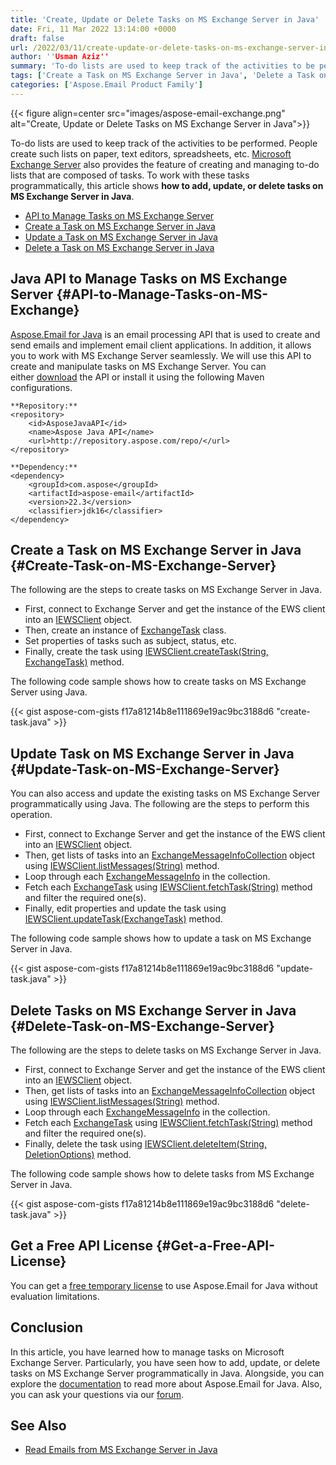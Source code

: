 ```yaml
---
title: 'Create, Update or Delete Tasks on MS Exchange Server in Java'
date: Fri, 11 Mar 2022 13:14:00 +0000
draft: false
url: /2022/03/11/create-update-or-delete-tasks-on-ms-exchange-server-in-java/
author: ''Usman Aziz''
summary: 'To-do lists are used to keep track of the activities to be performed. People create such lists on paper, text editors, spreadsheets, etc. [Microsoft Exchange Server][1] also provides the feature of creating and managing to-do lists that are composed of tasks. To work with these tasks programmatically, this article shows **how to add, update, or delete tasks on MS Exchange Server in Java**.'
tags: ['Create a Task on MS Exchange Server in Java', 'Delete a Task on MS Exchange Server in Java', 'Java API to Manage Tasks on MS Exchange Server', 'Java EWS API', 'Update a Task on MS Exchange Server in Java']
categories: ['Aspose.Email Product Family']
---
```




{{< figure align=center src="images/aspose-email-exchange.png" alt="Create, Update or Delete Tasks on MS Exchange Server in Java">}}


To-do lists are used to keep track of the activities to be performed. People create such lists on paper, text editors, spreadsheets, etc. [Microsoft Exchange Server][2] also provides the feature of creating and managing to-do lists that are composed of tasks. To work with these tasks programmatically, this article shows **how to add, update, or delete tasks on MS Exchange Server in Java**.

*   [API to Manage Tasks on MS Exchange Server][3]
*   [Create a Task on MS Exchange Server in Java][4]
*   [Update a Task on MS Exchange Server in Java][5]
*   [Delete a Task on MS Exchange Server in Java][6]

## Java API to Manage Tasks on MS Exchange Server {#API-to-Manage-Tasks-on-MS-Exchange}

[Aspose.Email for Java][7] is an email processing API that is used to create and send emails and implement email client applications. In addition, it allows you to work with MS Exchange Server seamlessly. We will use this API to create and manipulate tasks on MS Exchange Server. You can either [download][8] the API or install it using the following Maven configurations.

```
**Repository:**
<repository>
    <id>AsposeJavaAPI</id>
    <name>Aspose Java API</name>
    <url>http://repository.aspose.com/repo/</url>
</repository>

**Dependency:** 
<dependency>
    <groupId>com.aspose</groupId>
    <artifactId>aspose-email</artifactId>
    <version>22.3</version>
    <classifier>jdk16</classifier>
</dependency>
```

## Create a Task on MS Exchange Server in Java {#Create-Task-on-MS-Exchange-Server}

The following are the steps to create tasks on MS Exchange Server in Java.

*   First, connect to Exchange Server and get the instance of the EWS client into an [IEWSClient][9] object.
*   Then, create an instance of [ExchangeTask][10] class.
*   Set properties of tasks such as subject, status, etc.
*   Finally, create the task using [IEWSClient.createTask(String, ExchangeTask)][11] method.

The following code sample shows how to create tasks on MS Exchange Server using Java.

{{< gist aspose-com-gists f17a81214b8e111869e19ac9bc3188d6 "create-task.java" >}}

## Update Task on MS Exchange Server in Java {#Update-Task-on-MS-Exchange-Server}

You can also access and update the existing tasks on MS Exchange Server programmatically using Java. The following are the steps to perform this operation.

*   First, connect to Exchange Server and get the instance of the EWS client into an [IEWSClient][12] object.
*   Then, get lists of tasks into an [ExchangeMessageInfoCollection][13] object using [IEWSClient.listMessages(String)][14] method.
*   Loop through each [ExchangeMessageInfo][15] in the collection.
*   Fetch each [ExchangeTask][16] using [IEWSClient.fetchTask(String)][17] method and filter the required one(s).
*   Finally, edit properties and update the task using [IEWSClient.updateTask(ExchangeTask)][18] method.

The following code sample shows how to update a task on MS Exchange Server in Java.

{{< gist aspose-com-gists f17a81214b8e111869e19ac9bc3188d6 "update-task.java" >}}

## Delete Tasks on MS Exchange Server in Java {#Delete-Task-on-MS-Exchange-Server}

The following are the steps to delete tasks on MS Exchange Server in Java.

*   First, connect to Exchange Server and get the instance of the EWS client into an [IEWSClient][19] object.
*   Then, get lists of tasks into an [ExchangeMessageInfoCollection][20] object using [IEWSClient.listMessages(String)][21] method.
*   Loop through each [ExchangeMessageInfo][22] in the collection.
*   Fetch each [ExchangeTask][23] using [IEWSClient.fetchTask(String)][24] method and filter the required one(s).
*   Finally, delete the task using [IEWSClient.deleteItem(String, DeletionOptions)][25] method.

The following code sample shows how to delete tasks from MS Exchange Server in Java.

{{< gist aspose-com-gists f17a81214b8e111869e19ac9bc3188d6 "delete-task.java" >}}

## Get a Free API License {#Get-a-Free-API-License}

You can get a [free temporary license][26] to use Aspose.Email for Java without evaluation limitations.

## Conclusion

In this article, you have learned how to manage tasks on Microsoft Exchange Server. Particularly, you have seen how to add, update, or delete tasks on MS Exchange Server programmatically in Java. Alongside, you can explore the [documentation][27] to read more about Aspose.Email for Java. Also, you can ask your questions via our [forum][28].

## See Also

*   [Read Emails from MS Exchange Server in Java][29]




[1]: https://en.wikipedia.org/wiki/Microsoft_Exchange_Server
[2]: https://en.wikipedia.org/wiki/Microsoft_Exchange_Server
[3]: #API-to-Manage-Tasks-on-MS-Exchange
[4]: #Create-Task-on-MS-Exchange-Server
[5]: #Update-Task-on-MS-Exchange-Server
[6]: #Delete-Task-on-MS-Exchange-Server
[7]: https://products.aspose.com/email/java/
[8]: https://downloads.aspose.com/email/java/
[9]: https://apireference.aspose.com/email/java/com.aspose.email/IEWSClient
[10]: https://apireference.aspose.com/email/java/com.aspose.email/ExchangeTask
[11]: https://apireference.aspose.com/email/java/com.aspose.email/IEWSClient#createTask(java.lang.String,%20com.aspose.email.ExchangeTask)
[12]: https://apireference.aspose.com/email/java/com.aspose.email/IEWSClient
[13]: https://apireference.aspose.com/email/java/com.aspose.email/ExchangeMessageInfoCollection
[14]: https://apireference.aspose.com/email/java/com.aspose.email/IEWSClient#listMessages(java.lang.String)
[15]: https://apireference.aspose.com/email/java/com.aspose.email/ExchangeMessageInfo
[16]: https://apireference.aspose.com/email/java/com.aspose.email/ExchangeTask
[17]: https://apireference.aspose.com/email/java/com.aspose.email/IEWSClient#fetchTask(java.lang.String)
[18]: https://apireference.aspose.com/email/java/com.aspose.email/IEWSClient#updateTask(com.aspose.email.ExchangeTask)
[19]: https://apireference.aspose.com/email/java/com.aspose.email/IEWSClient
[20]: https://apireference.aspose.com/email/java/com.aspose.email/ExchangeMessageInfoCollection
[21]: https://apireference.aspose.com/email/java/com.aspose.email/IEWSClient#listMessages(java.lang.String)
[22]: https://apireference.aspose.com/email/java/com.aspose.email/ExchangeMessageInfo
[23]: https://apireference.aspose.com/email/java/com.aspose.email/ExchangeTask
[24]: https://apireference.aspose.com/email/java/com.aspose.email/IEWSClient#fetchTask(java.lang.String)
[25]: https://apireference.aspose.com/email/java/com.aspose.email/IEWSClient#deleteItem(java.lang.String,%20com.aspose.email.DeletionOptions)
[26]: https://purchase.aspose.com/temporary-license
[27]: https://docs.aspose.com/email/java/
[28]: https://forum.aspose.com/
[29]: https://blog.aspose.com/2021/03/22/read-emails-from-ms-exchange-server-using-java/




